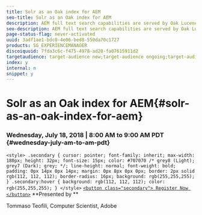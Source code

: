 ```yaml
---
title: Solr as an Oak index for AEM
seo-title: Solr as an Oak index for AEM
description: AEM full text search capabilities are served by Oak Lucene indexes by default. However AEM can also offload indexing and search to Solr servers / clusters through Oak Solr indexes. In this Gem Session we will dive into some practical real life scenarios where using Solr as an Oak index for AEM makes sense in terms of performance and indexing / search features.    
seo-description: AEM full text search capabilities are served by Oak Lucene indexes by default. However AEM can also offload indexing and search to Solr servers / clusters through Oak Solr indexes. In this Gem Session we will dive into some practical real life scenarios where using Solr as an Oak index for AEM makes sense in terms of performance and indexing / search features.    
page-status-flag: never-activated
uuid: 3adf1ae1-bdc0-4e06-bed8-550da70c1727
products: SG_EXPERIENCEMANAGER
discoiquuid: 7fda3c6c-f475-4978-ad20-fa07615911d2
targetaudience: target-audience new;target-audience ongoing;target-audience upgrader
index: y
internal: n
snippet: y
---
```


# Solr as an Oak index for AEM{#solr-as-an-oak-index-for-aem}

### Wednesday, July 18, 2018 | 8:00 AM to 9:00 AM PDT {#wednesday-july-am-to-am-pdt}

`<style> .secondary { cursor: pointer; font-family: inherit; max-width: 180px; height: 32px; font-size: 15px; color: #707070 /* grey8 (Light); grey7 (Dark); grey; */; line-height: normal; font-weight: bold; padding: 0px 14px 0px 14px; margin: 0px 8px 0px 0px; border: 2px solid rgb(112, 112, 112); border-radius: 16px; background: rgb(255,255,255); } .secondary:hover { background: rgb(112, 112, 112); color: rgb(255,255,255); } </style>` [ `<button class="secondary"> Register Now </button>`](https://www.meetup.com/AEM-Technologist-Group/events/251918913/) **Presented by **

Tommaso Teofili, Computer Scientist, Adobe 
